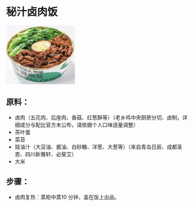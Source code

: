# 秘汁卤肉饭

![秘汁卤肉饭](../images/秘汁卤肉饭.png)

## 原料：

- 卤肉（五花肉、后座肉、香菇、红葱酥等）（老乡鸡中央厨房分切、卤制，详细成分与配比官方未公布，请依据个人口味适量调整）
- 茶叶蛋
- 菜苔
- 豉油汁（大豆油、酱油、白砂糖、洋葱、大葱等）（来自青岛日辰、成都圣恩、四川新雅轩、必斐艾）
- 大米

## 步骤：

- 卤肉复热：蒸柜中蒸10 分钟，盖在饭上出品。
